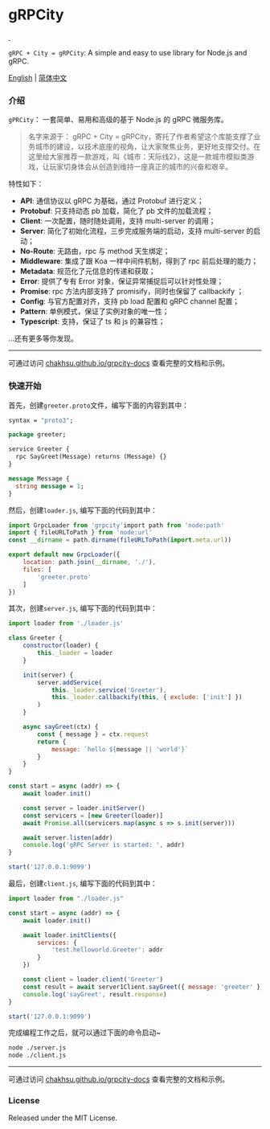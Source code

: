 # gRPCity

<p align="left">
  <a aria-label="NPM version" href="https://www.npmjs.com/package/grpcity">
    <img alt="" src="https://badgen.net/npm/v/grpcity">
  </a>
  <a aria-label="License" href="https://github.com/chakhsu/grpcity/blob/main/LICENSE">
    <img alt="" src="https://badgen.net/npm/license/grpcity">
  </a>
</p>

`gRPC + City = gRPCity`: A simple and easy to use library for Node.js and gRPC.

[English](./README.md) | [简体中文](./README_CN.md)

### 介绍

`gPRCity`： 一套简单、易用和高级的基于 Node.js 的 gRPC 微服务库。

> 名字来源于： gRPC + City = gRPCity，寄托了作者希望这个库能支撑了业务城市的建设，以技术底座的视角，让大家聚焦业务，更好地支撑交付。在这里给大家推荐一款游戏，叫《城市：天际线2》，这是一款城市模拟类游戏，让玩家切身体会从创造到维持一座真正的城市的兴奋和艰辛。

特性如下：

- **API**: 通信协议以 gRPC 为基础，通过 Protobuf 进行定义；
- **Protobuf**: 只支持动态 pb 加载，简化了 pb 文件的加载流程；
- **Client**: 一次配置，随时随处调用，支持 multi-server 的调用；
- **Server**: 简化了初始化流程，三步完成服务端的启动，支持 multi-server 的启动；
- **No-Route**: 无路由，rpc 与 method 天生绑定；
- **Middleware**: 集成了跟 Koa 一样中间件机制，得到了 rpc 前后处理的能力；
- **Metadata**: 规范化了元信息的传递和获取；
- **Error**: 提供了专有 Error 对象，保证异常捕捉后可以针对性处理；
- **Promise**: rpc 方法内部支持了 promisify，同时也保留了 callbackify ；
- **Config**: 与官方配置对齐，支持 pb load 配置和 gRPC channel 配置；
- **Pattern**: 单例模式，保证了实例对象的唯一性；
- **Typescript**: 支持，保证了 ts 和 js 的兼容性；

...还有更多等你发现。

---

可通过访问 [chakhsu.github.io/grpcity-docs](https://chakhsu.github.io/grpcity-docs) 查看完整的文档和示例。

### 快速开始

首先，创建`greeter.proto`文件，编写下面的内容到其中：

```proto
syntax = "proto3";

package greeter;

service Greeter {
  rpc SayGreet(Message) returns (Message) {}
}

message Message {
  string message = 1;
}
```

然后，创建`loader.js`, 编写下面的代码到其中：

```js
import GrpcLoader from 'grpcity'import path from 'node:path'
import { fileURLToPath } from 'node:url'
const __dirname = path.dirname(fileURLToPath(import.meta.url))

export default new GrpcLoader({
    location: path.join(__dirname, './'),
    files: [
        'greeter.proto'
    ]
})
```

其次，创建`server.js`, 编写下面的代码到其中：
```js
import loader from './loader.js'

class Greeter {
    constructor(loader) {
        this._loader = loader
    }

    init(server) {
        server.addService(
            this._loader.service('Greeter'),
            this._loader.callbackify(this, { exclude: ['init'] })
        )
    }

    async sayGreet(ctx) {
        const { message } = ctx.request
        return {
            message: `hello ${message || 'world'}`
        }
    }
}

const start = async (addr) => {
    await loader.init()

    const server = loader.initServer()
    const servicers = [new Greeter(loader)]
    await Promise.all(servicers.map(async s => s.init(server)))

    await server.listen(addr)
    console.log('gRPC Server is started: ', addr)
}

start('127.0.0.1:9099')
```

最后，创建`client.js`, 编写下面的代码到其中：

```js
import loader from "./loader.js"

const start = async (addr) => {
    await loader.init()

    await loader.initClients({
        services: {
            'test.helloworld.Greeter': addr
        }
    })

    const client = loader.client('Greeter')
    const result = await server1Client.sayGreet({ message: 'greeter' })
    console.log('sayGreet', result.response)
}

start('127.0.0.1:9099')
```

完成编程工作之后，就可以通过下面的命令启动~

```sh
node ./server.js
node ./client.js
```

---

可通过访问 [chakhsu.github.io/grpcity-docs](https://chakhsu.github.io/grpcity-docs) 查看完整的文档和示例。


### License

Released under the MIT License.
